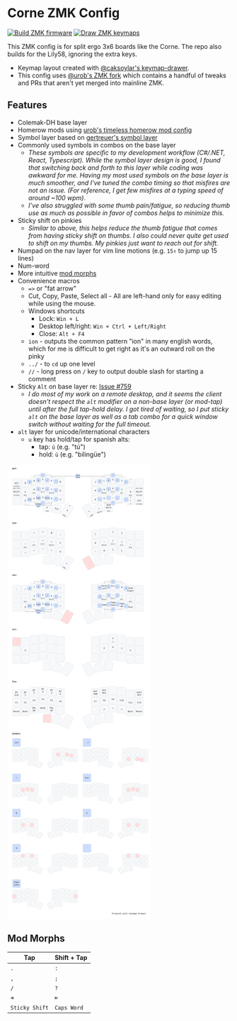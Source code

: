 # Corne ZMK Config
[![Build ZMK firmware](https://github.com/hendstephen/zmk-config/actions/workflows/build.yml/badge.svg)](https://github.com/hendstephen/zmk-config/actions/workflows/build.yml) [![Draw ZMK keymaps](https://github.com/hendstephen/zmk-config/actions/workflows/draw-keymaps.yml/badge.svg)](https://github.com/hendstephen/zmk-config/actions/workflows/draw-keymaps.yml)

This ZMK config is for split ergo 3x6 boards like the Corne. The repo also builds for the Lily58, ignoring the extra keys.  
* Keymap layout created with [@caksoylar's keymap-drawer](https://github.com/caksoylar/keymap-drawer).  
* This config uses [@urob's ZMK fork](https://github.com/urob/zmk) which contains a handful of tweaks and PRs that aren't yet merged into mainline ZMK.

## Features
- Colemak-DH base layer
- Homerow mods using [urob's timeless homerow mod config](https://github.com/urob/zmk-config?tab=readme-ov-file#timeless-homerow-mods)
- Symbol layer based on [gertreuer's symbol layer](https://github.com/getreuer/qmk-keymap?tab=readme-ov-file#my-keymap)
- Commonly used symbols in combos on the base layer
  - _These symbols are specific to my development workflow (C#/.NET, React, Typescript). While the symbol layer design is good, I found that switching back and forth to this layer while coding was awkward for me. Having my most used symbols on the base layer is much smoother, and I've tuned the combo timing so that misfires are not an issue. (For reference, I get few misfires at a typing speed of around ~100 wpm)._
  - _I've also struggled with some thumb pain/fatigue, so reducing thumb use as much as possible in favor of combos helps to minimize this._
- Sticky shift on pinkies
  - _Similar to above, this helps reduce the thumb fatigue that comes from having sticky shift on thumbs. I also could never quite get used to shift on my thumbs. My pinkies just want to reach out for shift._
- Numpad on the nav layer for vim line motions (e.g. `15↑` to jump up 15 lines)
- Num-word
- More intuitive [mod morphs](#mod-morphs)
- Convenience macros
  - `=>` or "fat arrow" 
  - Cut, Copy, Paste, Select all - All are left-hand only for easy editing while using the mouse.
  - Windows shortcuts
    - Lock: `Win + L`
    - Desktop left/right: `Win + Ctrl + Left/Right`
    - Close: `Alt + F4`
  - `ion` - outputs the common pattern "ion" in many english words, which for me is difficult to get right as it's an outward roll on the pinky
  - `../` - to `cd` up one level
  - `//` - long press on `/` key to output double slash for starting a comment
- Sticky `Alt` on base layer re: [Issue #759](https://github.com/zmkfirmware/zmk/issues/759)
  - _I do most of my work on a remote desktop, and it seems the client doesn't respect the `alt` modifier on a non-base layer (or mod-tap) until after the full tap-hold delay. I got tired of waiting, so I put sticky `alt` on the base layer as well as a tab combo for a quick window switch without waiting for the full timeout._
- `alt` layer for unicode/international characters
  - `u` key has hold/tap for spanish alts:
    - tap: `ú` (e.g. "tú")
    - hold: `ü` (e.g. "bilingüe")

![Keymap Representation](./keymap-drawer/corne.svg?raw=true "Keymap Representation")

## Mod Morphs
| Tap            | Shift + Tap | 
| -------------- | ----------- | 
| `.`            | `:`         | 
| `,`            | `;`         | 
| `/`            | `?`         |
| `⌫`            | `⌦`         | 
| `Sticky Shift` | `Caps Word` | 